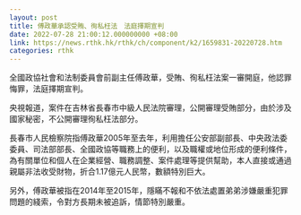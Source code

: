 ```yaml
---
layout: post
title: 傅政華承認受賄、徇私枉法　法庭擇期宣判
date: 2022-07-28 21:00:12.000000000 +08:00
link: https://news.rthk.hk/rthk/ch/component/k2/1659831-20220728.htm
categories: rthk
---
```


全國政協社會和法制委員會前副主任傅政華，受賄、徇私枉法案一審開庭，他認罪悔罪，法庭擇期宣判。

央視報道，案件在吉林省長春市中級人民法院審理，公開審理受賄部分，由於涉及國家秘密，不公開審理徇私枉法部分。

長春市人民檢察院指傅政華2005年至去年，利用擔任公安部副部長、中央政法委委員、司法部部長、全國政協等職務上的便利，以及職權或地位形成的便利條件，為有關單位和個人在企業經營、職務調整、案件處理等提供幫助，本人直接或通過親屬非法收受財物，折合1.17億元人民幣，數額特別巨大。

另外，傅政華被指在2014年至2015年，隱瞞不報和不依法處置弟弟涉嫌嚴重犯罪問題的綫索，令對方長期未被追訴，情節特別嚴重。
